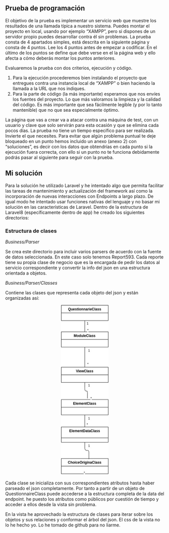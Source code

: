 ## Prueba de programación

El objetivo de la prueba es implementar un servicio web que muestre los resultados de una
llamada típica a nuestro sistema. Puedes montar el proyecto en local, usando por ejemplo
“XAMPP”, pero si dispones de un servidor propio puedes desarrollar contra él sin
problemas.
La prueba consta de 4 apartados simples, está descrita en la siguiente página y consta de 4
puntos. Lee los 4 puntos antes de empezar a codificar. En el último de los puntos se
define que debe verse en el la página web y ello afecta a cómo deberás montar los puntos
anteriores.

Evaluaremos la prueba con dos criterios, ejecución y código.
1. Para la ejecución procederemos bien instalando el proyecto que entregues contra
una instancia local de “XAMPP” o bien haciendo la llamada a la URL que nos
indiques.
2. Para la parte de código (la más importante) esperamos que nos envíes los fuentes
del proyecto. Lo que más valoramos la limpieza y la calidad del código. Es más
importante que sea fácilmente legible (y por lo tanto mantenible) que no que sea
especialmente óptimo.

La página que vas a crear va a atacar contra una máquina de test, con un usuario y clave
que solo servirán para esta ocasión y que se elimina cada pocos días.
La prueba no tiene un tiempo específico para ser realizada. Invierte el que necesites.
Para evitar que algún problema puntual te deje bloqueado en un punto hemos incluido un
anexo (anexo 2) con “soluciones”, es decir con los datos que obtendrías en cada punto si la
ejecución fuera correcta, con ello si un punto no te funciona debidamente podrás pasar al
siguiente para seguir con la prueba.

## Mi solución

Para la solución he utilizado Laravel y he intentado algo que permita facilitar las tareas de mantenimiento y actualización del framework así como la incorporación de nuevas interacciones con Endpoints a largo plazo.
De igual modo he intentado usar funciones nativas del lenguaje y no basar mi solución en las características de Laravel. 
Dentro de la estructura de Laravel8  (específicamente dentro de app) he creado los siguientes directorios: 


### Estructura de clases

*Business/Parser*

Se crea este directorio para incluir varios parsers de acuerdo con la fuente de datos seleccionada. En este caso solo tenemos Report593. Cada reporte tiene su propia clase de negocio que es la encargada de pedir los datos al servicio correspondiente y convertir la info del json en una estructura orientada a objetos.

*Business/Parser/Classes*

Contiene las clases que representa cada objeto del json y están organizadas así:

<p align="center"><img src="https://github.com/ymauri/ratenow_test/raw/main/public/img/diagram.jpg" width="150"></p>


Cada clase se inicializa con sus correspondientes atributos hasta haber parseado el json completamente. Por tanto a partir de un objeto de QuestionnaireClass puede accederse a la estructura completa de la data del endpoint.
he puesto los atributos como públicos por cuestión de tiempo y acceder a ellos desde la vista sin problema.

En la vista he aprovechado la estructura de clases para iterar sobre los objetos y sus relaciones y conformar el árbol del json. El css de la vista no lo he hecho yo. Lo he tomado de github para no liarme.

